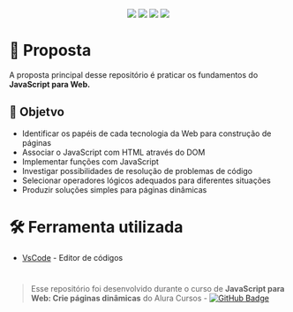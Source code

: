<p align="center">
  <image
  src="https://img.shields.io/github/languages/count/uluizeduardo/Alura-Midi"
  />
  <image
  src="https://img.shields.io/github/languages/top/uluizeduardo/Alura-Midi"
  />
  <image
  src="https://img.shields.io/github/last-commit/uluizeduardo/Alura-Midi"
  />
  <image
  src="https://img.shields.io/github/watchers/uluizeduardo/Alura-Midi"
  />
</p>

# 🚀 Proposta  
A  proposta principal desse repositório é praticar os fundamentos do **JavaScript para Web.**

## 🎯 Objetvo

-   Identificar os papéis de cada tecnologia da Web para construção de páginas
-   Associar o JavaScript com HTML através do DOM
-   Implementar funções com JavaScript
-   Investigar possibilidades de resolução de problemas de código
-   Selecionar operadores lógicos adequados para diferentes situações
-   Produzir soluções simples para páginas dinâmicas


# 🛠 Ferramenta utilizada

- [VsCode](https://code.visualstudio.com/) - Editor de códigos

# 

>Esse repositório foi desenvolvido durante o curso de **JavaScript para Web: Crie páginas dinâmicas** do Alura Cursos - [![GitHub Badge](https://img.shields.io/badge/-Alura-black?style=flat-square&logo=GitHub&logoColor=white&link=https://github.com/alura-cursos)](https://github.com/alura-cursos)

